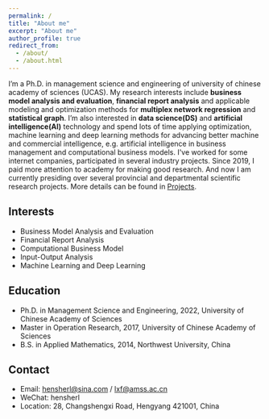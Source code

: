 ```yaml
---
permalink: /
title: "About me"
excerpt: "About me"
author_profile: true
redirect_from: 
  - /about/
  - /about.html
---
```


I’m a Ph.D. in management science and engineering of university of chinese academy of sciences (UCAS). My research interests include **business model analysis and evaluation**, **financial report analysis** and applicable modeling and optimization methods for **multiplex network regression** and **statistical graph**. I’m also interested in **data science(DS)** and **artificial intelligence(AI)** technology and spend lots of time applying optimization, machine learning and deep learning methods for advancing better machine and commercial intelligence, e.g. artificial intelligence in business management and computational business models. I've worked for some internet companies, participated in several industry projects. Since 2019, I paid more attention to academy for making good research. And now I am currently presiding over several provincial and departmental scientific research projects. More details can be found in [Projects](https://xflee.github.io//projects/).

Interests
------
* Business Model Analysis and Evaluation
* Financial Report Analysis
* Computational Business Model
* Input-Output Analysis
* Machine Learning and Deep Learning

Education
------
* Ph.D. in Management Science and Engineering, 2022, University of Chinese Academy of Sciences
* Master in Operation Research, 2017, University of Chinese Academy of Sciences
* B.S. in Applied Mathematics, 2014, Northwest University, China

Contact
------
* Email: hensherl@sina.com / lxf@amss.ac.cn
* WeChat: hensherl
* Location: 28, Changshengxi Road, Hengyang 421001, China
